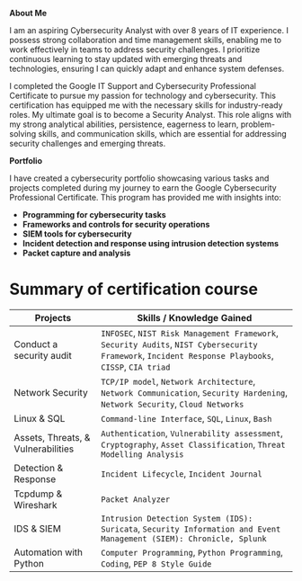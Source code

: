 **About Me**

I am an aspiring Cybersecurity Analyst with over 8 years of IT experience. I possess strong collaboration and time management skills, enabling me to work effectively in teams to address security challenges. I prioritize continuous learning to stay updated with emerging threats and technologies, ensuring I can quickly adapt and enhance system defenses.

I completed the Google IT Support and Cybersecurity Professional Certificate to pursue my passion for technology and cybersecurity. This certification has equipped me with the necessary skills for industry-ready roles. My ultimate goal is to become a Security Analyst. This role aligns with my strong analytical abilities, persistence, eagerness to learn, problem-solving skills, and communication skills, which are essential for addressing security challenges and emerging threats.

**Portfolio**

I have created a cybersecurity portfolio showcasing various tasks and projects completed during my journey to earn the Google Cybersecurity Professional Certificate. This program has provided me with insights into:

- **Programming for cybersecurity tasks**
- **Frameworks and controls for security operations**
- **SIEM tools for cybersecurity**
- **Incident detection and response using intrusion detection systems**
- **Packet capture and analysis**

# Summary of certification course

| Projects                           | Skills / Knowledge Gained                                                                                                                           |
| ---------------------------------- | --------------------------------------------------------------------------------------------------------------------------------------------------- |
| Conduct a security audit           | `INFOSEC`, `NIST Risk Management Framework`, `Security Audits`, `NIST Cybersecurity Framework`, `Incident Response Playbooks`, `CISSP`, `CIA triad` |
| Network Security                   | `TCP/IP model`, `Network Architecture`, `Network Communication`, `Security Hardening`, `Network Security`, `Cloud Networks`                         |
| Linux & SQL                        | `Command-line Interface`, `SQL`, `Linux`, `Bash`                                                                                                    |
| Assets, Threats, & Vulnerabilities | `Authentication`, `Vulnerability assessment`, `Cryptography`, `Asset Classification`, `Threat Modelling Analysis`                                   |
| Detection & Response               | `Incident Lifecycle`, `Incident Journal`                                                                                                            |
| Tcpdump & Wireshark                | `Packet Analyzer`                                                                                                                                   |
| IDS & SIEM                         | `Intrusion Detection System (IDS): Suricata`, `Security Information and Event Management (SIEM): Chronicle, Splunk`                                 |
| Automation with Python             | `Computer Programming`, `Python Programming`, `Coding`, `PEP 8 Style Guide`                                                                         |
